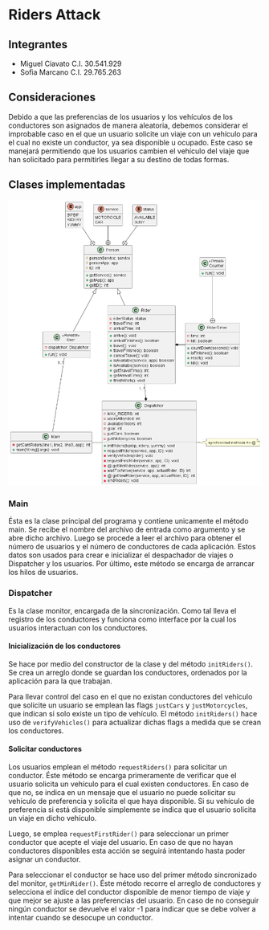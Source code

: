 # Riders Attack

## Integrantes
- Miguel Ciavato C.I. 30.541.929
- Sofia Marcano C.I. 29.765.263

## Consideraciones

Debido a que las preferencias de los usuarios y los vehículos de los conductores son asignados de manera aleatoria, debemos considerar el improbable caso en el que un usuario solicite un viaje con un vehículo para el cual no existe un conductor, ya sea disponible u ocupado.
Este caso se manejará permitiendo que los usuarios cambien el vehículo del viaje que han solicitado para permitirles llegar a su destino de todas formas.

## Clases implementadas
![Diagrama de Clases](out/docs/ClassDiagram/Riders_attack.png)
### Main
Ésta es la clase principal del programa y contiene unicamente el método main.
Se recibe el nombre del archivo de entrada como argumento y se abre dicho archivo. Luego se procede a leer el archivo para obtener el número de usuarios y el número de conductores de cada aplicación. Estos datos son usados para crear e inicializar el despachador de viajes o Dispatcher y los usuarios.
Por último, este método se encarga de arrancar los hilos de usuarios. 

### Dispatcher
Es la clase monitor, encargada de la sincronización.
Como tal lleva el registro de los conductores y funciona como interface por la cual los usuarios interactuan con los conductores.

#### Inicialización de los conductores
Se hace por medio del constructor de la clase y del método `initRiders()`. Se crea un arreglo donde se guardan los conductores, ordenados por la aplicación para la que trabajan.

Para llevar control del caso en el que no existan conductores del vehículo que solicite un usuario se emplean las flags `justCars` y `justMotorcycles`, que indican si solo existe un tipo de vehículo. El método `initRiders()` hace uso de `verifyVehicles()` para actualizar dichas flags a medida que se crean los conductores.

#### Solicitar conductores
Los usuarios emplean el método `requestRiders()` para solicitar un conductor. Éste método se encarga primeramente de verificar que el usuario solicita un vehículo para el cual existen conductores. En caso de que no, se indica en un mensaje que el usuario no puede solicitar su vehículo de preferencia y solicita el que haya disponible. Si su vehículo de preferencia si está disponible simplemente se indica que el usuario solicita un viaje en dicho vehículo.

Luego, se emplea `requestFirstRider()` para seleccionar un primer conductor que acepte el viaje del usuario. En caso de que no hayan conductores disponibles esta acción se seguirá intentando hasta poder asignar un conductor. 

Para seleccionar el conductor se hace uso del primer método sincronizado del monitor, `getMinRider()`. Éste método recorre el arreglo de conductores y selecciona el índice del conductor disponible de menor tiempo de viaje y que mejor se ajuste a las preferencias del usuario. En caso de no conseguir ningún conductor se devuelve el valor -1 para indicar que se debe volver a intentar cuando se desocupe un conductor.

